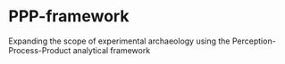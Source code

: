 # PPP-framework
Expanding the scope of experimental archaeology using the Perception-Process-Product analytical framework
